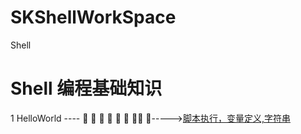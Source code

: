 # SKShellWorkSpace
Shell
# Shell 编程基础知识
1 HelloWorld ---- :open_hands: :open_hands: :open_hands: :open_hands: :open_hands: :open_hands:  :open_hands::open_hands: :open_hands:----->[脚本执行，变量定义,字符串](https://github.com/AlexanderYeah/SKShellWorkSpace/blob/master/Lession1/hello.md)
